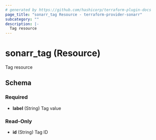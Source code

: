 ```yaml
---
# generated by https://github.com/hashicorp/terraform-plugin-docs
page_title: "sonarr_tag Resource - terraform-provider-sonarr"
subcategory: ""
description: |-
  Tag resource
---
```


# sonarr_tag (Resource)

Tag resource



<!-- schema generated by tfplugindocs -->
## Schema

### Required

- **label** (String) Tag value

### Read-Only

- **id** (String) Tag ID



